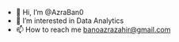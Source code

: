- 👋 Hi, I’m @AzraBan0
- 👀 I’m interested in Data Analytics
- 📫 How to reach me banoazrazahir@gmail.com

<!---
AzraBan0/AzraBan0 is a ✨ special ✨ repository because its `README.md` (this file) appears on your GitHub profile.
You can click the Preview link to take a look at your changes.
--->
